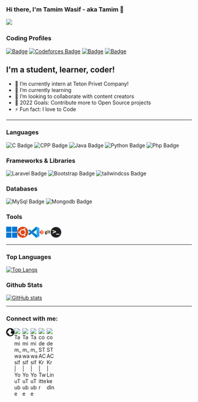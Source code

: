 ### Hi there, I'm Tamim Wasif - aka Tamim 👋

![](https://komarev.com/ghpvc/?username=tamimjdd)

### Coding Profiles
[![Badge](https://cp-logo.vercel.app/codechef/tamimjd?logo=true)](https://www.codechef.com/users/tamimjd)
[![Codeforces Badge](https://cp-logo.vercel.app/codeforces/tamimwasif?style=flat&labelColor=fad15b&logo=codeforces&logoColor=white)](https://codeforces.com/profile/tamimwasif)
[![Badge](https://img.shields.io/badge/-Hackerrank-2EC866?style=for-the-badge&logo=HackerRank&logoColor=white)](https://www.hackerrank.com/deviltamim88)
[![Badge](https://img.shields.io/badge/-uri-2EC866?style=for-the-badge&logo=URI&logoColor=white)](https://www.beecrowd.com.br/judge/en/profile/173815)

## I'm a student, learner, coder!
- 🔭 I’m currently intern at Teton Privet Company!
- 🌱 I’m currently learning
- 👯 I’m looking to collaborate with content creators
- 🥅 2022 Goals: Contribute more to Open Source projects
- ⚡ Fun fact: I love to Code
---
### Languages

![C Badge](https://img.shields.io/badge/-C-5968ba?style=for-the-badge&labelColor=0b0b0b&logo=c&logoColor=5968ba)
![CPP Badge](https://img.shields.io/badge/-CPP-5e97d0?style=for-the-badge&labelColor=0b0b0b&logo=cplusplus&logoColor=5e97d0)
![Java Badge](https://img.shields.io/badge/-JAVA-5382a1?style=for-the-badge&labelColor=0b0b0b&logo=java&logoColor=5382a1)
![Python Badge](https://img.shields.io/badge/-PYTHON-FFD43B?style=for-the-badge&labelColor=0b0b0b&logo=python&logoColor=FFD43B)
![Php Badge](https://img.shields.io/badge/-PHP-8993be?style=for-the-badge&labelColor=0b0b0b&logo=php&logoColor=8993be)


### Frameworks & Libraries

![Laravel Badge](https://img.shields.io/badge/-LARAVEL-F0DB4F?style=for-the-badge&labelColor=0b0b0b&logo=laravel&logoColor=F0DB4F)
![Bootstrap Badge](https://img.shields.io/badge/-Bootstrap-7952b3?style=for-the-badge&labelColor=0b0b0b&logo=bootstrap&logoColor=7952b3)
![tailwindcss Badge](https://img.shields.io/badge/-Tailwindcss-0779ad?style=for-the-badge&labelColor=0b0b0b&logo=tailwindcss&logoColor=0779ad)

### Databases

![MySql Badge](https://img.shields.io/badge/-mysql-4479a1?style=for-the-badge&labelColor=0b0b0b&logo=mysql&logoColor=4479a1)
![Mongodb Badge](https://img.shields.io/badge/-mongodb-3e9737?style=for-the-badge&labelColor=0b0b0b&logo=mongodb&logoColor=3e9737)

### Tools

<img align="left" alt="windows" width="30px" src="https://raw.githubusercontent.com/github/explore/80688e429a7d4ef2fca1e82350fe8e3517d3494d/topics/windows/windows.png" />
<img align="left" alt="ubuntu" width="30px" src="https://raw.githubusercontent.com/github/explore/80688e429a7d4ef2fca1e82350fe8e3517d3494d/topics/ubuntu/ubuntu.png" />
<img align="left" alt="visual-studio-code" width="30px" src="https://raw.githubusercontent.com/github/explore/80688e429a7d4ef2fca1e82350fe8e3517d3494d/topics/visual-studio-code/visual-studio-code.png" />
<img align="left" alt="git" width="30px" src="https://raw.githubusercontent.com/github/explore/80688e429a7d4ef2fca1e82350fe8e3517d3494d/topics/git/git.png" />
<img align="left" alt="terminal" width="30px" src="https://raw.githubusercontent.com/github/explore/80688e429a7d4ef2fca1e82350fe8e3517d3494d/topics/terminal/terminal.png" />

<br />
<br />

---
### Top Languages

[![Top Langs](https://github-readme-stats.vercel.app/api/top-langs/?username=tamimjdd&layout=compact&theme=tokyonight&langs_count=6)](https://github.com/tamimjdd?tab=repositories)

### Github Stats

[![ GitHub stats](https://github-readme-stats.vercel.app/api?username=tamimjdd&show_icons=true&hide=&theme=tokyonight)](https://github.com/tamimjdd?tab=repositories)

---
### Connect with me:

[<img align="left" alt="codeSTACKr.com" width="22px" src="https://raw.githubusercontent.com/iconic/open-iconic/master/svg/globe.svg" />](https://tamimwasif.com)
[<img align="left" alt="Tamim_wasif | YouTube" width="22px" src="https://cdn.jsdelivr.net/npm/simple-icons@v3/icons/youtube.svg" />](https://www.youtube.com/channel/UCEX3BfAnJMi0mmpQI60UIDA?view_as=subscriber)
[<img align="left" alt="Tamim_wasif | YouTube" width="22px" src="https://cdn.jsdelivr.net/npm/simple-icons@v3/icons/gmail.svg" />](mailto:deviltamim88@gmail.com)
[<img align="left" alt="Tamim_wasif | YouTube" width="22px" src="https://cdn.jsdelivr.net/npm/simple-icons@v3/icons/facebook.svg" />](https://www.facebook.com/logan.hakathon)
[<img align="left" alt="codeSTACKr | Twitter" width="22px" src="https://cdn.jsdelivr.net/npm/simple-icons@v3/icons/twitter.svg" />](https://twitter.com/WasifTamim)
[<img align="left" alt="codeSTACKr | LinkedIn" width="22px" src="https://cdn.jsdelivr.net/npm/simple-icons@v3/icons/linkedin.svg" />](https://www.linkedin.com/in/tamim-wasif-72b453158/)

<br />

